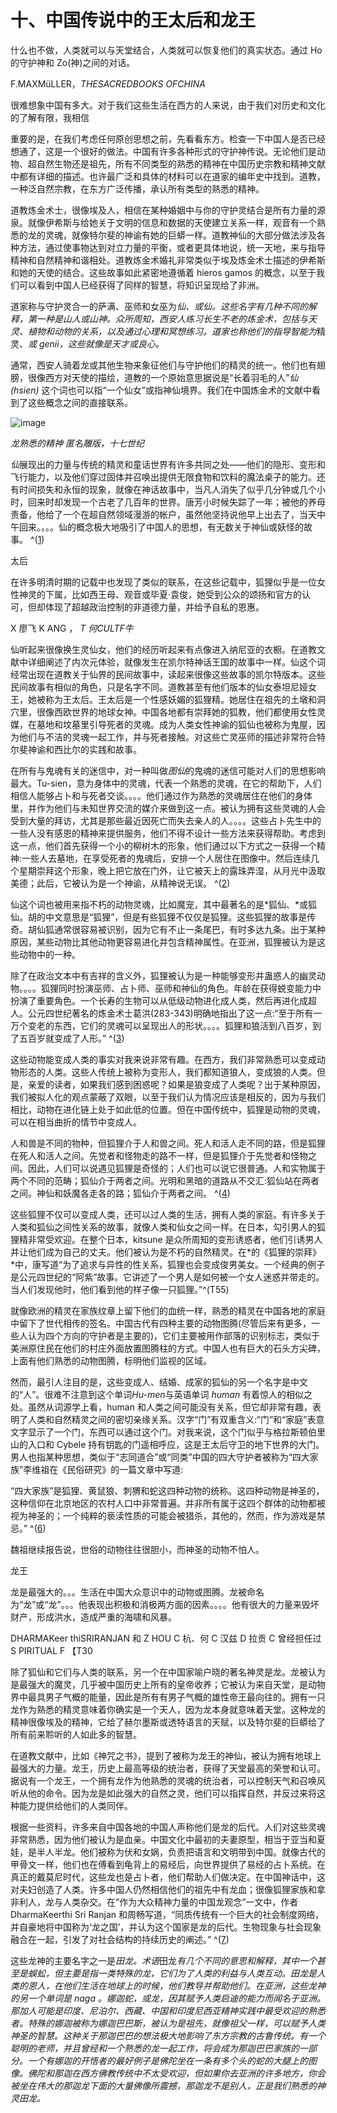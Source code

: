 

# 十、中国传说中的王太后和龙王

什么也不做，人类就可以与天堂结合，人类就可以恢复他们的真实状态。通过 Ho 的守护神和 Zo(神)之间的对话。

F.MAXMüLLER，*THESACREDBOOKS OFCHINA*

很难想象中国有多大。对于我们这些生活在西方的人来说，由于我们对历史和文化的了解有限，我相信

重要的是，在我们考虑任何原创思想之前，先看看东方。检查一下中国人是否已经想通了，这是一个很好的做法。中国有许多各种形式的守护神传说。无论他们是动物、超自然生物还是祖先，所有不同类型的熟悉的精神在中国历史宗教和精神文献中都有详细的描述。也许最广泛和具体的材料可以在道家的编年史中找到。道教，一种泛自然宗教，在东方广泛传播，承认所有类型的熟悉的精神。

道教炼金术士，很像埃及人，相信在某种婚姻中与你的守护灵结合是所有力量的源泉。就像伊希斯与给她关于文明的信息和数据的天使建立关系一样，观音有一个熟悉的龙的灵魂，就像特尔斐的神谕有她的巨蟒一样。道教神仙的大部分做法涉及各种方法，通过使事物达到对立力量的平衡，或者更具体地说，统一天地，来与指导精神和自然精神和谐相处。道教炼金术婚礼非常类似于埃及炼金术士描述的伊希斯和她的天使的结合。这些故事如此紧密地遵循着 hieros gamos 的概念，以至于我们可以看到中国人已经获得了同样的智慧，将知识呈现给了非洲。

道家称与守护灵合一的萨满、巫师和女巫为*仙、*或*仙。这些名字有几种不同的解释，第一种是山人或山神。众所周知，西安人练习长生不老的炼金术，包括与天灵、植物和动物的关系，以及通过心理和冥想练习。道家也称他们的指导智能为*精灵、*或 genii，这些就像是天才或良心。*

通常，西安人骑着龙或其他生物来象征他们与守护他们的精灵的统一。他们也有翅膀，很像西方对天使的描绘，道教的一个原始意思据说是“长着羽毛的人”*仙(hsien)* 这个词也可以指“一个仙女”或指神仙境界。我们在中国炼金术的文献中看到了这些概念之间的直接联系。

![image](images/9781620558478_023.jpg)

*龙熟悉的精神
匿名雕版，十七世纪*

*仙*展现出的力量与传统的精灵和童话世界有许多共同之处——他们的隐形、变形和飞行能力，以及他们穿过固体并召唤出提供无限食物和饮料的魔法桌子的能力。还有时间损失和永恒的现象，就像在神话故事中，当凡人消失了似乎几分钟或几个小时，回来时却发现一个古老了几百年的世界。唐芳小时候失踪了一年；被他的养母责备，他给了一个在超自然领域漫游的帐户，虽然他坚持说他早上出去了，当天中午回来。。。。仙的概念极大地吸引了中国人的思想，有无数关于神仙或妖怪的故事。 ^([1](9781620558478_nts.xhtml#nt57))

太后

在许多明清时期的记载中也发现了类似的联系，在这些记载中，狐狸似乎是一位女性神灵的下属，比如西王母、观音或毕夏·袁俊，她受到公众的颂扬和官方的认可，但却体现了超越政治控制的非道德力量，并给予自私的恩惠。

X 廖飞 K ANG ， *T 何CULTF牛*

仙听起来很像换生灵仙女，他们的经历听起来有点像进入纳尼亚的衣橱。在道教文献中详细阐述了内次元体验，就像发生在凯尔特神话王国的故事中一样。仙这个词经常出现在道教关于仙界的民间故事中，读起来很像这些故事的凯尔特版本。这些民间故事有相似的角色，只是名字不同。道教甚至有他们版本的仙女泰坦尼娅女王，她被称为王太后。王太后是一个性感妖媚的狐狸精。她居住在祖先的土墩和洞穴里，很像西欧世界的地球女神。中国各地都有崇拜她的狐教，他们都使用女性灵媒，在墓地和坟墓里引导死者的灵魂。成为人类女性神谕的狐仙也被称为鬼屋，因为他们与不洁的灵魂一起工作，并与死者接触。对这些亡灵巫师的描述非常符合特尔斐神谕和西比尔的实践和故事。

在所有与鬼魂有关的迷信中，对一种叫做*图仙*的鬼魂的迷信可能对人们的思想影响最大。Tu-sien，意为身体中的灵魂，代表一个熟悉的灵魂，在它的帮助下，人们相信人能够占卜和与死者交谈。。。。他们通过作为熟悉的灵魂居住在他们的身体里，并作为他们与未知世界交流的媒介来做到这一点。被认为拥有这些灵魂的人会受到大量的拜访，尤其是那些最近因死亡而失去亲人的人。。。。这些占卜先生中的一些人没有感恩的精神来提供服务，他们不得不设计一些方法来获得帮助。考虑到这一点，他们首先获得一个小的柳树木的形象，他们通过以下方式之一获得一个精神:一些人去墓地，在享受死者的鬼魂后，安排一个人居住在图像中。然后连续几个星期崇拜这个形象，晚上把它放在门外，让它被天上的露珠弄湿，从月光中汲取美德；此后，它被认为是一个神谕，从精神说无误。 ^([2](9781620558478_nts.xhtml#nt58))

仙这个词也被用来指不朽的动物灵魂，比如魔宠，其中最著名的是*狐仙、*或狐仙。胡的中文意思是“狐狸”，但是有些狐狸不仅仅是狐狸。这些狐狸的故事是传奇。胡仙狐通常很容易被识别，因为它有不止一条尾巴，有时多达九条。出于某种原因，某些动物比其他动物更容易进化并包含精神属性。在亚洲，狐狸被认为是这些动物中的一种。

除了在政治文本中有吉祥的含义外，狐狸被认为是一种能够变形并蛊惑人的幽灵动物。。。。狐狸同时扮演巫师、占卜师、巫师和神仙的角色。年龄在获得蜕变能力中扮演了重要角色。一个长寿的生物可以从低级动物进化成人类，然后再进化成超人。公元四世纪著名的炼金术士葛洪(283-343)明确地指出了这一点:“至于所有一万个变老的东西，它们的灵魂可以呈现出人的形状。。。。狐狸和狼活到八百岁，到了五百岁就变成了人形。” ^([3](9781620558478_nts.xhtml#nt59))

这些动物能变成人类的事实对我来说非常有趣。在西方，我们非常熟悉可以变成动物形态的人类。这些人传统上被称为变形人，我们都知道狼人，变成狼的人类。但是，亲爱的读者，如果我们感到困惑呢？如果是狼变成了人类呢？出于某种原因，我们被拟人化的观点蒙蔽了双眼，以至于我们认为情况应该是相反的，因为与我们相比，动物在进化链上处于如此低的位置。但在中国传统中，狐狸是动物的灵魂，可以在相当曲折的情节中变成人。

人和兽是不同的物种，但狐狸介于人和兽之间。死人和活人走不同的路，但是狐狸在死人和活人之间。先觉者和怪物走的路不一样，但是狐狸介于先觉者和怪物之间。因此，人们可以说遇见狐狸是奇怪的；人们也可以说它很普通。人和实物属于两个不同的范畴；狐仙介于两者之间。光明和黑暗的道路从不交汇:狐仙站在两者之间。神仙和妖魔各走各的路；狐仙介于两者之间。 ^([4](9781620558478_nts.xhtml#nt60))

这些狐狸不仅可以变成人类，还可以过人类的生活，拥有人类的家庭。有许多关于人类和狐仙之间性关系的故事，就像人类和仙女之间一样。在日本，勾引男人的狐狸精非常受欢迎。在整个日本，kitsune 是众所周知的变形诱惑者，他们引诱男人并让他们成为自己的丈夫。他们被认为是不朽的自然精灵。在*的《狐狸的崇拜》*中，康写道“为了追求与异性的性关系，狐狸也会变成俊男美女。一个经典的例子是公元四世纪的“阿紫”故事。它讲述了一个男人是如何被一个女人迷惑并带走的。当人们发现他时，他们看到他的样子像一只狐狸。”^(T55)

就像欧洲的精灵在家族纹章上留下他们的血统一样，熟悉的精灵在中国各地的家庭中留下了世代相传的签名。中国古代有四种主要的动物图腾(尽管后来有更多，一些人认为四个方向的守护者是主要的)，它们主要被用作部落的识别标志，类似于美洲原住民在他们的村庄外面放置图腾柱的方式。中国人也有巨大的石头方尖碑，上面有他们熟悉的动物图腾，标明他们监视的区域。

然而，最引人注目的是，这些变成人、结婚、成家的狐仙的另一个名字是中文的“人”。很难不注意到这个单词*Hu-men*与英语单词 *human* 有着惊人的相似之处。虽然从词源学上看，human 和人类之间可能没有关系，但它却非常有趣，表明了人类和自然精灵之间的密切亲缘关系。汉字“门”有双重含义:“门”和“家庭”表意文字显示了一个门，东西可以通过这个门。对我来说，这个门似乎与格拉斯顿伯里山的入口和 Cybele 持有钥匙的门遥相呼应，这是王太后守卫的地下世界的大门。男人也指某种思想，类似于“志同道合”或“同类”中国的四大守护者被称为“四大家族”李维祖在《民俗研究》的一篇文章中写道:

“四大家族”是狐狸、黄鼠狼、刺猬和蛇这四种动物的统称。这四种动物是神圣的，这种信仰在北京地区的农村人口中非常普遍。并非所有属于这四个群体的动物都被视为神圣的；一个纯粹的亵渎性质的可能会被猎杀，其他的，然而，作为游戏是禁忌。” ^([6](9781620558478_nts.xhtml#nt62))

魏祖继续报告说，世俗的动物往往很胆小，而神圣的动物不怕人。

龙王

龙是最强大的。。。生活在中国大众意识中的动物或图腾。龙被命名为“龙”或“龙”。。。他表现出积极和消极两方面的因素。。。。他有很大的力量来毁坏财产，形成洪水，造成严重的海啸和风暴。

DHARMAKeer thiSRIRANJAN 和 Z HOU C 杭、何 C 汉兹 D 拉贡 C 曾经担任过 S PIRITUAL F 【T30

除了狐仙和它们与人类的联系，另一个在中国家喻户晓的著名神灵是龙。龙被认为是最强大的魔灵，几乎被中国历史上所有的皇帝收养；它被认为来自天堂，是动物界中最具男子气概的能量，因此是所有有男子气概的雄性帝王最向往的。拥有一只龙作为熟悉的精灵意味着你确实是一个天人，因为龙本身就意味着天堂。这种龙的精神很像埃及的精神，它给了赫尔墨斯或透特语言的天赋，以及特尔斐的巨蟒给了所有前来聆听的人如此多的智慧。

在道教文献中，比如《神咒之书》，提到了被称为龙王的神仙，被认为拥有地球上最强大的力量。龙王，历史上最高等级的统治者，获得了天堂最高的荣誉和认可。据说有一个龙王，一个拥有龙作为他熟悉的灵魂的统治者，可以控制天气和召唤风听从他的命令。因为龙是如此强大的自然之灵，他们可以指挥自然，并反过来将这种能力提供给他们的人类同伴。

根据一些资料，许多来自中国各地的中国人声称他们是龙的后代。人们对这些灵魂非常熟悉，因为他们被认为是血亲。中国文化中最初的夫妻原型，相当于亚当和夏娃，是半人半龙。他们被称为伏和女娲，负责把语言和文明带到中国。就像古代的甲骨文一样，他们也在傅看到龟背上的易经后，向世界提供了易经的占卜系统。在真正的戴莫尼时代，这些龙也是占卜者，他们帮助人们做决定。在中国神话中，这对夫妇创造了人类。许多中国人仍然相信他们的祖先中有龙血；很像狐狸家族和拿非利人，龙与人类杂交。在“作为大众精神力量的中国龙观念”一文中，作者 DharmaKeerthi Sri Ranjan 和周畅写道，“同质传统有一个巨大的社会制度网络，并自豪地将中国称为‘龙之国’，并认为这个国家是龙的后代。生物现象与社会现象融合在一起，引发了对社会结构的持续历史的阐述。” ^([7](9781620558478_nts.xhtml#nt63))

这些龙神的主要名字之一是*田龙。术语*田龙*有几个不同的意思和解释，其中一个甚至是蜈蚣，但主要是指一类特殊的龙，它们为了人类的利益与人类互动。田龙是人类的恩人，在他们生活在地球上的时候，他们教导并帮助他们。在亚洲，这些龙神的另一个单词是 *naga* 。娜迦蛇，或龙，因其赋予人类启迪的能力而闻名于亚洲。那加人可能是印度、尼泊尔、西藏、中国和印度尼西亚精神实践中最受欢迎的熟悉者。特殊的娜迦被称为娜迦巴巴斯，被认为是祖先，就像祖父一样，可以赋予人类神圣的智慧。这种关于那迦巴巴的想法极大地影响了东方宗教的古鲁传统。有一个聪明的老师，并且曾经和一个熟悉的龙一起工作，将会成为那迦巴巴家族的一部分。一个有娜迦的开悟者的最好例子是佛陀坐在一条有多个头的蛇的大腿上的图像。佛陀和那迦在西方佛教传统中不太受欢迎，但如果你去亚洲的许多地方，你会被坐在伟大的那迦龙下面的大量佛像所震撼，那迦龙不是别人，正是我们熟悉的神灵田龙。*